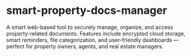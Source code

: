 # smart-property-docs-manager
A smart web-based tool to securely manage, organize, and access property-related documents. Features include encrypted cloud storage, smart reminders, file categorization, and user-friendly dashboards — perfect for property owners, agents, and real estate managers.
